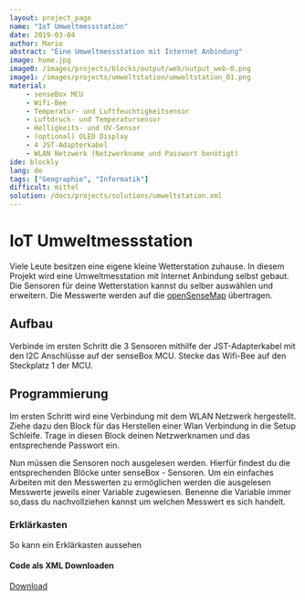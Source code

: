 ```yaml
---
layout: project_page
name: "IoT Umweltmessstation"
date: 2019-03-04
author: Mario
abstract: "Eine Umweltmessstation mit Internet Anbindung"
image: home.jpg
image0: /images/projects/blocks/output/web/output_web-0.png
image1: /images/projects/umweltstation/umweltstation_01.png
material:
    - senseBox MCU
    - Wifi-Bee
    - Temperatur- und Luftfeuchtigkeitsensor
    - Luftdruck- und Temperatursensor
    - Helligkeits- und UV-Sensor
    - (optional) OLED Display
    - 4 JST-Adapterkabel
    - WLAN Netzwerk (Netzwerkname und Passwort benötigt)
ide: blockly    
lang: de
tags: ["Geographie", "Informatik"]
difficult: mittel
solution: /docs/projects/solutions/umweltstation.xml
---
```

# IoT Umweltmessstation 

Viele Leute besitzen eine eigene kleine Wetterstation zuhause. In diesem Projekt wird eine Umweltmesstation mit Internet Anbindung selbst gebaut. Die Sensoren für deine Wetterstation kannst du selber auswählen und erweitern. Die Messwerte werden auf die [openSenseMap](https://opensensemap.org) übertragen. 



## Aufbau

Verbinde im ersten Schritt die 3 Sensoren mithilfe der JST-Adapterkabel mit den I2C Anschlüsse auf der senseBox MCU. Stecke das Wifi-Bee auf den Steckplatz 1 der MCU.

## Programmierung 

Im ersten Schritt wird eine Verbindung mit dem WLAN Netzwerk hergestellt. Ziehe dazu den Block für das Herstellen einer Wlan Verbindung in die Setup Schleife. Trage in diesen Block deinen Netzwerknamen und das entsprechende Passwort ein.


Nun müssen die Sensoren noch ausgelesen werden. Hierfür findest du die entsprechenden Blöcke unter senseBox - Sensoren. Um ein einfaches Arbeiten mit den Messwerten zu ermöglichen werden die ausgelesen Messwerte jeweils einer Variable zugewiesen. Benenne die Variable immer so,dass du nachvollziehen kannst um welchen Messwert es sich handelt. 


<div class="panel panel-info">
  <div class="panel-heading">
    <h3 class="panel-title">Erklärkasten</h3>
  </div>
  <div class="panel-body">
So kann ein Erklärkasten aussehen
  </div>
</div>

#### Code als XML Downloaden

<a href="{{ site.baseurl | append: page.solution }}" target="_blank">Download</a>